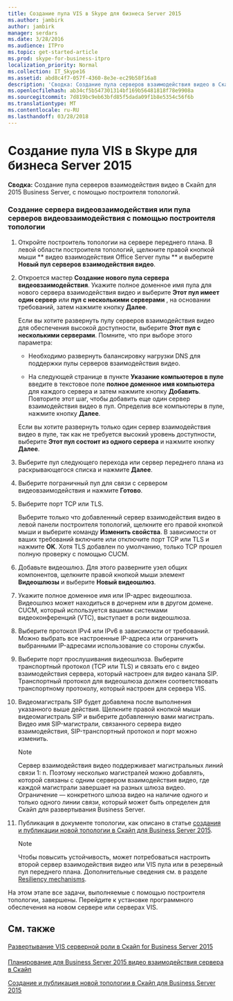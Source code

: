 ```yaml
---
title: Создание пула VIS в Skype для бизнеса Server 2015
ms.author: jambirk
author: jambirk
manager: serdars
ms.date: 3/28/2016
ms.audience: ITPro
ms.topic: get-started-article
ms.prod: skype-for-business-itpro
localization_priority: Normal
ms.collection: IT_Skype16
ms.assetid: abd8c4f7-057f-4360-8e3e-ec29b58f16a8
description: 'Сводка: Создание пула серверов взаимодействия видео в Скайп для 2015 Business Server, с помощью построителя топологий.'
ms.openlocfilehash: ab34cf5b547301314bf169b56481818f78e9908a
ms.sourcegitcommit: 7d819bc9eb63bfd85f5dada09f1b8e5354c56f6b
ms.translationtype: MT
ms.contentlocale: ru-RU
ms.lasthandoff: 03/28/2018
---
```

# <a name="create-a-vis-pool-in-skype-for-business-server-2015"></a>Создание пула VIS в Skype для бизнеса Server 2015
 
**Сводка:** Создание пула серверов взаимодействия видео в Скайп для 2015 Business Server, с помощью построителя топологий.
  
### <a name="create-a-vis-or-vis-pool-using-topology-builder"></a>Создание сервера видеовзаимодействия или пула серверов видеовзаимодействия с помощью построителя топологии

1. Откройте построитель топологии на сервере переднего плана. В левой области построителя топологий, щелкните правой кнопкой мыши ** видео взаимодействия Office Server пулы ** и выберите **Новый пул серверов взаимодействия видео**. 
    
2. Откроется мастер **Создание нового пула сервера видеовзаимодействия**. Укажите полное доменное имя пула для нового сервера взаимодействия видео и выберите **Этот пул имеет один сервер** или **пул с несколькими серверами** , на основании требований, затем нажмите кнопку **Далее**.
    
    Если вы хотите развернуть пулу серверов взаимодействия видео для обеспечения высокой доступности, выберите **Этот пул с несколькими серверами**. Помните, что при выборе этого параметра: 
    
    - Необходимо развернуть балансировку нагрузки DNS для поддержки пулы серверов взаимодействия видео. 
    
   - На следующей странице в пункте **Указание компьютеров в пуле** введите в текстовое поле **полное доменное имя компьютера** для каждого сервера и затем нажмите кнопку **Добавить**. Повторите этот шаг, чтобы добавить еще один сервер взаимодействия видео в пул. Определив все компьютеры в пуле, нажмите кнопку **Далее**.
    
    Если вы хотите развернуть только один сервер взаимодействия видео в пуле, так как не требуется высокий уровень доступности, выберите **Этот пул состоит из одного сервера** и нажмите кнопку **Далее**.
    
3. Выберите пул следующего перехода или сервер переднего плана из раскрывающегося списка и нажмите **Далее**.
    
4. Выберите пограничный пул для связи с сервером видеовзаимодействия и нажмите **Готово**.
    
5. Выберите порт TCP или TLS.
    
    Выберите только что добавленный сервер взаимодействия видео в левой панели построителя топологий, щелкните его правой кнопкой мыши и выберите команду **Изменить свойства**. В зависимости от ваших требований включите или отключите порт TCP или TLS и нажмите **OK**. Хотя TLS добавлен по умолчанию, только TCP прошел полную проверку с помощью CUCM.
    
6. Добавьте видеошлюз. Для этого разверните узел общих компонентов, щелкните правой кнопкой мыши элемент **Видеошлюзы** и выберите **Новый видеошлюз**.
    
7. Укажите полное доменное имя или IP-адрес видеошлюза. Видеошлюз может находиться в дочернем или в другом домене. CUCM, который используется вашими системами видеоконференций (VTC), выступает в роли видеошлюза.
    
8. Выберите протокол IPv4 или IPv6 в зависимости от требований. Можно выбрать все настроенные IP-адреса или ограничить выбранными IP-адресами использование со стороны службы.
    
9. Выберите порт прослушивания видеошлюза. Выберите транспортный протокол (TCP или TLS) и связать его с видео взаимодействия сервера, который настроен для видео канала SIP. Транспортный протокол для видеошлюза должен соответствовать транспортному протоколу, который настроен для сервера VIS.
    
10. Видеомагистраль SIP будет добавлена после выполнения указанного выше действия. Щелкните правой кнопкой мыши видеомагистраль SIP и выберите добавленную вами магистраль. Видео имя SIP-магистрали, связанного сервера видео взаимодействия, SIP-транспортный протокол и порт можно изменить. 
    
    > [!NOTE]
    >  Сервер взаимодействия видео поддерживает магистральных линий связи 1: n. Поэтому несколько магистралей можно добавлять, которой связаны с одним сервером взаимодействия видео, где каждой магистрали завершает на разных шлюза видео. Ограничение — конкретного шлюза видео на наличие одного и только одного линии связи, который может быть определен для Скайп для развертывания Business Server.
  
11. Публикация в документе топологии, как описано в статье [создания и публикации новой топологии в Скайп для Business Server 2015](../../deploy/install/create-and-publish-new-topology.md).
    
    > [!NOTE]
    > Чтобы повысить устойчивость, может потребоваться настроить второй сервер взаимодействия видео или VIS пула или в резервный пул переднего плана. Дополнительные сведения см. в разделе [Resiliency mechanisms](../../plan-your-deployment/video-interop-server.md#resiliency).
  
На этом этапе все задачи, выполняемые с помощью построителя топологии, завершены. Перейдите к установке программного обеспечения на новом сервере или серверах VIS.
## <a name="see-also"></a>См. также

#### 

[Развертывание VIS серверной роли в Скайп for Business Server 2015](deploy-the-vis-server-role.md)
#### 

[Планирование для Business Server 2015 видео взаимодействия сервера в Скайп](../../plan-your-deployment/video-interop-server.md)
  
[Создание и публикация новой топологии в Скайп для Business Server 2015](../../deploy/install/create-and-publish-new-topology.md)

